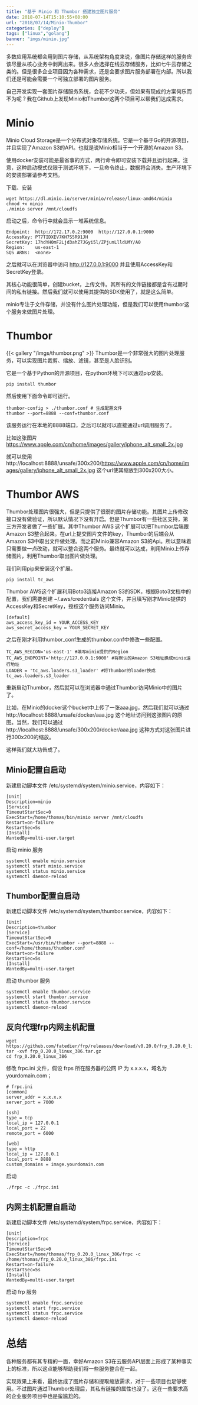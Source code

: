 ```yaml
---
title: "基于 Minio 和 Thumbor 搭建独立图片服务"
date: 2018-07-14T15:10:55+08:00
url: "2018/07/14/Minio-Thumbor"
categories: ["deploy"]
tags: ["linux","golang"]
banner: "imgs/minio.jpg"
---
```


多数应用系统都会用到图片存储，从系统架构角度来说，像图片存储这样的服务应该尽量从核心业务中剥离出来。很多人会选择在线云存储服务，比如七牛云存储之类的。但是很多企业项目因为各种需求，还是会要求图片服务部署在内部。所以我们还是可能会需要一个可独立部署的图片服务。

自己开发实现一套图片存储服务系统，会花不少功夫，但如果有现成的方案何乐而不为呢？我在Github上发现Minio和Thumbor这两个项目可以帮我们达成需求。

<!--more-->
# Minio
Minio Cloud Storage是一个分布式对象存储系统。它是一个基于Go的开源项目，并且实现了Amazon S3的API。也就是说Minio相当于一个开源的Amazon S3。

使用docker安装可能是最省事的方式，两行命令即可安装下载并且运行起来。注意，这种启动模式仅限于测试环境下，一旦命令终止，数据将会消失。生产环境下的安装部署请参考文档。

下载、安装
```
wget https://dl.minio.io/server/minio/release/linux-amd64/minio
chmod +x minio
./minio server /mnt/cloudfs
```
启动之后，命令行中就会显示一堆系统信息。
```
Endpoint:  http://172.17.0.2:9000  http://127.0.0.1:9000
AccessKey: PT7TIDXEV7KH7S5R91JH
SecretKey: 17hdYH0mF2Ljd3ahZ7JGyi5l/ZPjunLlldUMY/A0
Region:    us-east-1
SQS ARNs:  <none>
```
之后就可以在浏览器中访问 http://127.0.0.1:9000 并且使用AccessKey和SecretKey登录。

其核心功能很简单，创建bucket，上传文件。其所有的文件链接都是含有过期时间的私有链接。然后我们就可以使用其提供的SDK使用了，就是这么简单。

minio专注于文件存储，并没有什么图片处理功能，但是我们可以使用thumbor这个服务来做图片处理。

# Thumbor
{{< gallery "/imgs/thumbor.png" >}}
Thumbor是一个非常强大的图片处理服务，可以实现图片裁剪、缩放、滤镜，甚至是人脸识别。

它是一个基于Python的开源项目，在python环境下可以通过pip安装。
```
pip install thumbor
```
然后使用下面命令即可运行。
```
thumbor-config > ./thumbor.conf # 生成配置文件
thumbor --port=8888 --conf=thumbor.conf
```
该服务运行在本地的8888端口，之后可以就可以直接通过url调用服务了。

比如这张图片 https://www.apple.com/cn/home/images/gallery/iphone_alt_small_2x.jpg

就可以使用 http://localhost:8888/unsafe/300x200/https://www.apple.com/cn/home/images/gallery/iphone_alt_small_2x.jpg 这个url使其缩放到300x200大小。

# Thumbor AWS
Thumbor处理图片很强大，但是只提供了很弱的图片存储功能。其图片上传修改接口没有做验证，所以默认情况下没有开启。但是Thumbor有一些社区支持，第三方开发者做了一些扩展。其中Thumbor AWS 这个扩展可以把Thumbor后端跟Amazon S3整合起来。在url上提交图片文件的key，Thumbor的后端会从Amazon S3中取出文件做处理。而之前Minio兼容Amazon S3的Api。所以意味着只需要做一点改动，就可以整合这两个服务。最终就可以达成，利用Minio上传存储图片，利用Thumbor取出图片做处理。

我们利用pip来安装这个扩展。
```
pip install tc_aws
```
Thumbor AWS这个扩展利用Boto3连接Amazon S3的SDK，根据Boto3文档中的配置，我们需要创建 ~/.aws/credentials 这个文件，并且填写刚才Minio提供的AccessKey和SecretKey，授权这个服务访问Minio。
```
[default]
aws_access_key_id = YOUR_ACCESS_KEY
aws_secret_access_key = YOUR_SECRET_KEY
```
之后在刚才利用thumbor_conf生成的thumbor.conf中修改一些配置。
```
TC_AWS_REGION='us-east-1' #填写minio提供的Region
TC_AWS_ENDPOINT='http://127.0.0.1:9000' #将默认的Amazon S3地址换成minio运行地址
LOADER = 'tc_aws.loaders.s3_loader' #将Thumbor的loader换成tc_aws.loaders.s3_loader
```
重新启动Thumbor，然后就可以在浏览器中通过Thumbor访问Minio中的图片了。

比如，在Minio的docker这个bucket中上传了一张aaa.jpg，然后我们就可以通过 http://localhost:8888/unsafe/docker/aaa.jpg 这个地址访问到这张图片的原图。当然，我们可以通过 http://localhost:8888/unsafe/300x200/docker/aaa.jpg 这种方式对这张图片进行300x200的缩放。

这样我们就大功告成了。

## Minio配置自启动

新建启动脚本文件 /etc/systemd/system/minio.service，内容如下：
```
[Unit]
Description=minio
[Service]
TimeoutStartSec=0
ExecStart=/home/thomas/bin/minio server /mnt/cloudfs
Restart=on-failure
RestartSec=5s
[Install]
WantedBy=multi-user.target
```
启动 minio 服务
```
systemctl enable minio.service
systemctl start minio.service
systemctl status minio.service
systemctl daemon-reload
```

## Thumbor配置自启动

新建启动脚本文件 /etc/systemd/system/thumbor.service，内容如下：
```
[Unit]
Description=thumbor
[Service]
TimeoutStartSec=0
ExecStart=/usr/bin/thumbor --port=8888 --conf=/home/thomas/thumbor.conf
Restart=on-failure
RestartSec=5s
[Install]
WantedBy=multi-user.target
```
启动 thumbor 服务
```
systemctl enable thumbor.service
systemctl start thumbor.service
systemctl status thumbor.service
systemctl daemon-reload
```

## 反向代理frp内网主机配置
```
wget https://github.com/fatedier/frp/releases/download/v0.20.0/frp_0.20.0_linux_386.tar.gz
tar -xvf frp_0.20.0_linux_386.tar.gz
cd frp_0.20.0_linux_386
```
修改 frpc.ini 文件，假设 frps 所在服务器的公网 IP 为 x.x.x.x，域名为yourdomain.com；
```
# frpc.ini
[common]
server_addr = x.x.x.x
server_port = 7000

[ssh]
type = tcp
local_ip = 127.0.0.1
local_port = 22
remote_port = 6000

[web]
type = http
local_ip = 127.0.0.1
local_port = 8888
custom_domains = image.yourdomain.com
```
启动
```
./frpc -c ./frpc.ini
```

## 内网主机配置自启动

新建启动脚本文件 /etc/systemd/system/frpc.service，内容如下：
```
[Unit]
Description=frpc
[Service]
TimeoutStartSec=0
ExecStart=/home/thomas/frp_0.20.0_linux_386/frpc -c /home/thomas/frp_0.20.0_linux_386/frpc.ini
Restart=on-failure
RestartSec=5s
[Install]
WantedBy=multi-user.target
```
启动 frp 服务
```
systemctl enable frpc.service
systemctl start frpc.service
systemctl status frpc.service
systemctl daemon-reload
```

# 总结
各种服务都有其专精的一面，幸好Amazon S3在云服务API层面上形成了某种事实上的标准，所以这点能够帮助我们将一些服务整合在一起。

实现效果上来看，最终达成了图片存储和提取缩放需求，对于一些项目也足够使用。不过图片通过Thumbor处理后，其私有链接的属性也没了。这在一些要求高的企业服务项目中也是蛮尴尬的。
<!--more-->
